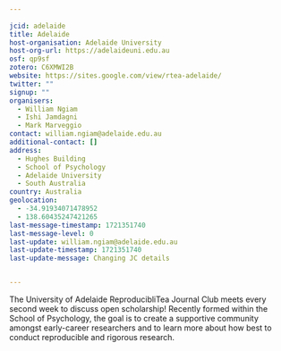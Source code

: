 ```yaml
---
    
jcid: adelaide
title: Adelaide
host-organisation: Adelaide University
host-org-url: https://adelaideuni.edu.au
osf: qp9sf
zotero: C6XMWI2B
website: https://sites.google.com/view/rtea-adelaide/
twitter: ""
signup: ""
organisers:
  - William Ngiam
  - Ishi Jamdagni
  - Mark Marveggio
contact: william.ngiam@adelaide.edu.au
additional-contact: []
address:
  - Hughes Building
  - School of Psychology
  - Adelaide University
  - South Australia
country: Australia
geolocation:
  - -34.91934071478952
  - 138.60435247421265
last-message-timestamp: 1721351740
last-message-level: 0
last-update: william.ngiam@adelaide.edu.au
last-update-timestamp: 1721351740
last-update-message: Changing JC details


---
```


The University of Adelaide ReproducibliTea Journal Club meets every second week to discuss open scholarship! Recently formed within the School of Psychology, the goal is to create a supportive community amongst early-career researchers and to learn more about how best to conduct reproducible and rigorous research.
